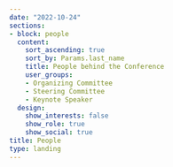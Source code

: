 ```yaml
---
date: "2022-10-24"
sections:
- block: people
  content:
    sort_ascending: true
    sort_by: Params.last_name
    title: People behind the Conference
    user_groups:
    - Organizing Committee
    - Steering Committee
    - Keynote Speaker
  design:
    show_interests: false
    show_role: true
    show_social: true
title: People
type: landing
---
```

